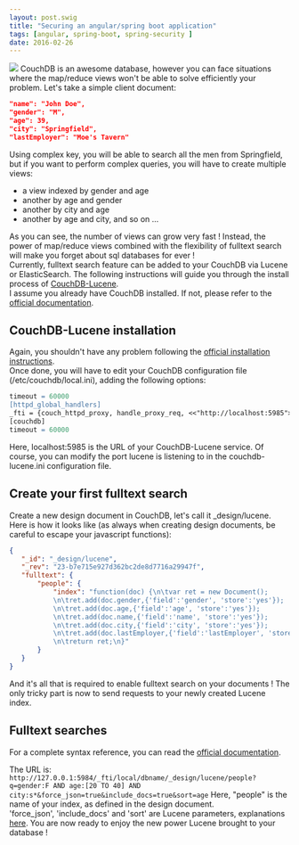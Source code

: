 ```yaml
---
layout: post.swig
title: "Securing an angular/spring boot application"
tags: [angular, spring-boot, spring-security ]
date: 2016-02-26
---
```


<img src="https://ef65e426d0abf9418992e271986035a1945d7865.googledrive.com/host/0Byy3K2j5Zp_TeXByVnlqTS10UUU/couchdb-logo1.png" class="img-responsive">
CouchDB is an awesome database, however you can face situations where the map/reduce views won't be able to solve efficiently your problem.  
Let's take a simple client document:  

~~~ json
"name": "John Doe",
"gender": "M",
"age": 39,
"city": "Springfield",
"lastEmployer": "Moe's Tavern"
~~~

Using complex key, you will be able to search all the men from Springfield, but if you want to perform complex queries, you will have to create multiple views:  

+ a view indexed by gender and age
+ another by age and gender
+ another by city and age
+ another by age and city, and so on ...

As you can see, the number of views can grow very fast ! Instead, the power of map/reduce views combined with the flexibility of fulltext search will make you forget about sql databases for ever !  
Currently, fulltext search feature can be added to your CouchDB via Lucene or ElasticSearch. The following instructions will guide you through the install process of [CouchDB-Lucene](https://github.com/rnewson/couchdb-lucene).  
I assume you already have CouchDB installed. If not, please refer to the [official documentation](http://docs.couchdb.org/en/latest/install/index.html).

## CouchDB-Lucene installation ##

Again, you shouldn't have any problem following the [official installation instructions](https://github.com/rnewson/couchdb-lucene#build-and-run-couchdb-lucene).  
Once done, you will have to edit your CouchDB configuration file (/etc/couchdb/local.ini), adding the following options:

~~~ apache
timeout = 60000
[httpd_global_handlers]
_fti = {couch_httpd_proxy, handle_proxy_req, <<"http://localhost:5985">>}
[couchdb]
timeout = 60000
~~~

Here, localhost:5985 is the URL of your CouchDB-Lucene service. Of course, you can modify the port lucene is listening to in the couchdb-lucene.ini configuration file.  

## Create your first fulltext search ##

Create a new design document in CouchDB, let's call it _design/lucene. Here is how it looks like (as always when creating design documents, be careful to escape your javascript functions):  

~~~ json
{
   "_id": "_design/lucene",
   "_rev": "23-b7e715e927d362bc2de8d7716a29947f",
   "fulltext": {
       "people": {
           "index": "function(doc) {\n\tvar ret = new Document();
		   \n\tret.add(doc.gender,{'field':'gender', 'store':'yes'});
		   \n\tret.add(doc.age,{'field':'age', 'store':'yes'});
		   \n\tret.add(doc.name,{'field':'name', 'store':'yes'});
		   \n\tret.add(doc.city,{'field':'city', 'store':'yes'});
		   \n\tret.add(doc.lastEmployer,{'field':'lastEmployer', 'store':'yes'});
		   \n\treturn ret;\n}"
       }
   }
}
~~~

And it's all that is required to enable fulltext search on your documents ! The only tricky part is now to send requests to your newly created Lucene index.

## Fulltext searches ##

For a complete syntax reference, you can read the [official documentation](http://lucene.apache.org/core/2_9_4/queryparsersyntax.html).

The URL is: ```http://127.0.0.1:5984/_fti/local/dbname/_design/lucene/people?q=gender:F
AND age:[20 TO 40] AND city:s*&force_json=true&include_docs=true&sort=age```
Here, "people" is the name of your index, as defined in the design document.  
'force_json', 'include_docs' and 'sort' are Lucene parameters, explanations [here](https://github.com/rnewson/couchdb-lucene#search-parameters).
You are now ready to enjoy the new power Lucene brought to your database !
